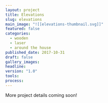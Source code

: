 ```yaml
---
layout: project
title: Elevations
slug: elevations
main_image: "![[elevations-thumbnail.svg]]"
featured: false
categories:
  - wooden
  - laser
  - around the house
published_date: 2017-10-31
draft: false
gallery_images: 
headline: 
version: "1.0"
tools:
process:
---
```


More project details coming soon!